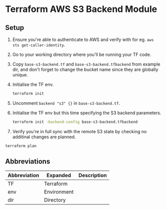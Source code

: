 # Terraform AWS S3 Backend Module

## Setup

1. Ensure you're able to authenticate to AWS and verify with for eg. `aws sts get-caller-identity`.
2. Go to your working directory where you'll be running your TF code.
3. Copy `base-s3-backend.tf` and `base-s3-backend.tfbackend` from example dir, and don't forget to change the bucket name since they are globally unique.
4. Initialise the TF env.

   ```bash
   terraform init
   ```

5. Uncomment `backend "s3" {}` in `base-s3-backend.tf`.
6. Initialise the TF env but this time specifying the S3 backend parameters.

   ```bash
   terraform init -backend-config base-s3-backend.tfbackend
   ```

7. Verify you're in full sync with the remote S3 state by checking no additinal changes are planned.

```bash
terraform plan
```

## Abbreviations

| Abbreviation | Expanded    | Description |
| ------------ | ----------- | ----------- |
| TF           | Terraform   |             |
| env          | Environment |             |
| dir          | Directory   |             |
